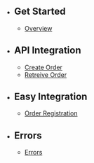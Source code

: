 - ## Get Started
    - [Overview](/{{route}}/{{version}}/overview)

- ## API Integration
    - [Create Order](/{{route}}/{{version}}/create_order)
    - [Retreive Order](/{{route}}/{{version}}/retreive_order)

- ## Easy Integration
    - [Order Registration](/{{route}}/{{version}}/easy_integration)

- ## Errors
    - [Errors](/{{route}}/{{version}}/errors)

